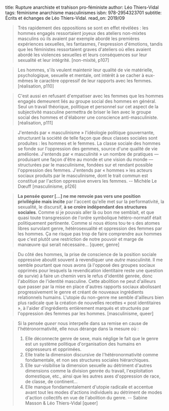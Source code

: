 title: Rupture anarchiste et trahison pro-féministe
author: Léo Thiers-Vidal
tags: féminisme
      anarchisme
      masculinismes
isbn: 978-2954323701
subtitle: Écrits et échanges de Léo Thiers-Vidal.
read_on: 2019/09

> Très rapidement des oppositions se sont en effet révélées : les hommes engagés ressortaient joyeux des ateliers non-mixtes masculins où ils avaient par exemple abordé les premières expériences sexuelles, les fantasmes, l'expression d'émotions, tandis que les féministes ressortaient graves d'ateliers où elles avaient abordé les violences sexuelles et leurs conséquences sur leur sexualité et leur intégrité. [non-mixité, p107]

> Les hommes, s'ils veulent maintenir leur qualité de vie matérielle, psychologique, sexuelle et mentale, ont intérêt à se cacher à eux-mêmes le caractère oppressif de leur rapports avec les femmes. [réalisation, p110]

> C'est aussi en refusant d'empatiser avec les femmes que les hommes engagés demeurent liés au groupe social des hommes en général. Seul un travail théorique, politique et personnel sur cet aspect de la subjectivité masculine permettra de briser le lien avec le groupe social des hommes et d'élaborer une conscience anti-masculiniste. [réalisation, p111]

> J'entends par « masculinisme » l'idéologie politique gouvernante, structurant la société de telle façon que deux classes sociales sont produites : les hommes et le femmes. La classe sociale des hommes se fonde sur l'oppression des gemmes, source d'une qualité de vie améliorée. J'entends par « masculinité » un nombre de pratiques — produisant une façon d'être au monde et une vision du monde — structurées par le masculinisme, fondées sur et rendant possible l'oppression des femmes. J'entends par « hommes » les acteurs sociaux produits par le masculinisme, dont le trait commun est constitué par l'action oppressive envers les femmes. -- Michèle Le Dœuff [masculinisme, p126]

> **La pensée *queer* [...] ne me renvoie pas vers une position privilégiée mais incite** par l'accent qu'elle met sur la performativité, la sexualité, le discursif, **à se croire indépendant des structures sociales**. Comme si je pouvais aller là ou bon me semblait, et que quasi toute transgression de l'ordre symbolique hétéro-normatif était politiquement pertinente. Comme si nous étions tou⋅te⋅s des atomes libres survolant genre, hétérosexualité et oppression des femmes par les hommes. Ça ne risque pas trop de faire comprendre aux hommes que c'est plutôt une restriction de notre pouvoir et marge de manœuvre qui serait nécessaire... [queer, genre]

> Du côté des hommes, la prise de conscience de la position sociale oppressive aboutit souvent à revendiquer une *autre* masculinité. Il me semble pourtant que nous avons (à l'opposé des groupes sociaux opprimés pour lesquels la revendication identitaire reste une question de survie) à faire un chemin vers le refus d'identité genrée, donc l'abolition de l'identité masculine. Cette abolition ne peut d'ailleurs que passer par la mise en place d'autres rapports sociaux abolissant progressivement le genre et créant de nouveaux ingrédients relationnels humains. L'utopie du non-genre me semble d'ailleurs bien plus radicale que la création de nouvelles recettes « post identitaires », à l'aider d'ingrédients entièrement marqués et structurés par l'oppression des femmes par les hommes. [masculinisme, queer]

> Si la pensée *queer* nous interpelle dans sa remise en cause de l'hétéronormativité, elle nous dérange dans la mesure où :
>
> 1. Elle déconnecte genre de sexe, mais néglige le fait que le genre est un système politique d'organisation des humains en oppresseurs et opprimées.
> 2. Elle traite la dimension discursive de l'hétéronormativité comme fondamentale, et non ses structures sociales hiérarchiques.
> 3. Elle sur-visibilise la dimension sexuelle au détriment d'autres dimensions comme la division genrée du travail, l'exploitation domestique, etc., ainsi que les autres axes d'oppression de race, de classe, de continent…
> 4. Elle manque fondamentalement d'utopie radicale et accentue avant tout les modes d'actions individuels au détriment de modes d'action collectifs en vue de l'abolition du genre.
> -- Sabine Masson & Léo Thiers-Vidal [queer]